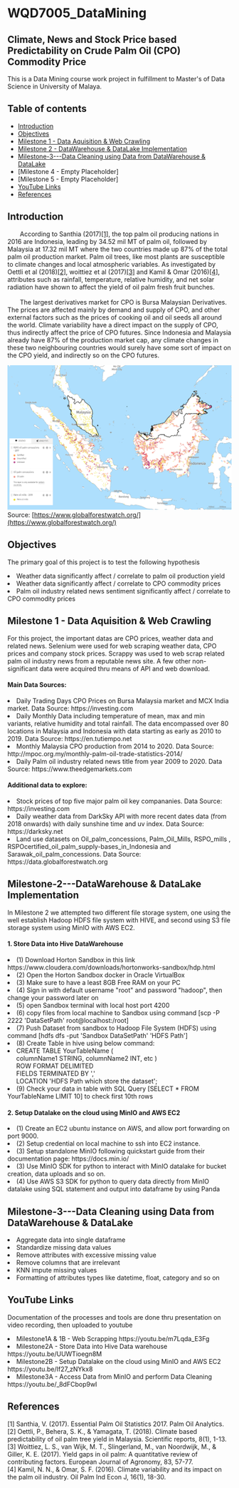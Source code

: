 # WQD7005_DataMining 
## Climate, News and Stock Price based Predictability on Crude Palm Oil (CPO) Commodity Price

This is a Data Mining course work project in fulfillment to Master's of Data Science in University of Malaya. 

## Table of contents
* [Introduction](#Introduction)
* [Objectives](#Objectives)
* [Milestone 1 - Data Aquisition & Web Crawling](#Milestone-1---Data-Aquisition-&-Web-Crawling)
* [Milestone 2 - DataWarehouse & DataLake Implementation](#Milestone-2---DataWarehouse-&-DataLake-Implementation)
* [Milestone-3---Data Cleaning using Data from DataWarehouse & DataLake](#Milestone-3---Data-Cleaning-using-Data-from-DataWarehouse-&-DataLake)
* [Milestone 4 - Empty Placeholder]
* [Milestone 5 - Empty Placeholder]
* [YouTube Links](#YouTube-Links)
* [References](#References)


## Introduction

&emsp;&emsp;According to Santhia (2017)[[1]](#1), the top palm oil producing nations in 2016  are Indonesia, leading by 34.52 mil MT of palm oil, followed by Malaysia at 17.32 mil MT where the two countries made up 87% of the total palm oil production market. Palm oil trees, like most plants are susceptible to climate changes and local atmospheric variables. As investigated by Oettli et al (2018)[[2]](#2), woittiez et al (2017)[[3]](#3) and Kamil & Omar (2016)[[4]](#4), attributes such as rainfall, temperature, relative humidity, and net solar radiation have shown to affect the yield of oil palm fresh fruit bunches. 
<br><br>
&emsp;&emsp;The largest derivatives market for CPO is Bursa Malaysian Derivatives. The prices are affected mainly by demand and supply of CPO, and other external factors such as the prices of cooking oil and oil seeds all around the world. Climate variability have a direct impact on the supply of CPO, thus indirectly affect the price of CPO futures. Since Indonesia and Malaysia already have 87% of the production market cap, any climate changes in these two neighbouring countries would surely have some sort of impact on the CPO yield, and indirectly so on the CPO futures. 

![OilPalmPlantationMap](https://raw.githubusercontent.com/oryzalee8871/WQD7005_DataMining/master/A_Raw_Data/GlobalForestWatchDataset/Map/PalmOilPlantationMap.PNG)
Source: [https://www.globalforestwatch.org/](https://www.globalforestwatch.org/)

## Objectives
The primary goal of this project is to test the following hypothesis
<li> Weather data significantly affect / correlate to palm oil production yield
<li> Weather data significantly affect / correlate to CPO commodity prices
<li> Palm oil industry related news sentiment significantly affect / correlate to CPO commodity prices


## Milestone 1 - Data Aquisition & Web Crawling
For this project, the important datas are CPO prices, weather data and related news. Selenium were used for web scraping weather data, CPO prices and company stock prices. Scrappy was used to web scrap related palm oil industry news from a reputable news site. A few other non-significant data were acquired thru means of API and web download.

#### Main Data Sources:
<li> Daily Trading Days CPO Prices on Bursa Malaysia market and MCX India market. Data Source: https://investing.com
<li> Daily Monthly Data including temperature of mean, max and min variants, relative humidity and total rainfall. The data encompassed over 80 locations in Malaysia and Indonesia with data starting as early as 2010 to 2019. Data Source: https://en.tutiempo.net
<li> Monthly Malaysia CPO production from 2014 to 2020. Data Source: http://mpoc.org.my/monthly-palm-oil-trade-statistics-2014/
<li> Daily Palm oil industry related news title from year 2009 to 2020. Data Source: https://www.theedgemarkets.com

#### Additional data to explore:
<li> Stock prices of top five major palm oil key compananies. Data Source: https://investing.com
<li> Daily weather data from DarkSky API with more recent dates data (from 2018 onwards) with daily sunshine time and uv index. Data Source: https://darksky.net
<li> Land use datasets on Oil_palm_concessions, Palm_Oil_Mills, RSPO_mills , RSPOcertified_oil_palm_supply-bases_in_Indonesia and Sarawak_oil_palm_concessions. Data Source: https://data.globalforestwatch.org
    
## Milestone-2---DataWarehouse & DataLake Implementation
In Milestone 2 we attempted two different file storage system, one using the well establish Hadoop HDFS file system with HIVE, and second using S3 file storage system using MinIO with AWS EC2.

#### 1. Store Data into Hive DataWarehouse
<li>(1) Download Horton Sandbox in this link https://www.cloudera.com/downloads/hortonworks-sandbox/hdp.html</li>
<li>(2) Open the Horton Sandbox docker in Oracle VirtualBox</li>
<li>(3) Make sure to have a least 8GB Free RAM on your PC</li>
<li>(4) Sign in with default username "root" and password "hadoop", then change your password later on</li>
<li>(5) open Sandbox terminal with local host port 4200</li>
<li>(6) copy files from local machine to Sandbox using command [scp -P 2222 'DataSetPath' root@localhost:/root]</li>
<li>(7) Push Dataset from sandbox to Hadoop File System (HDFS) using command [hdfs dfs -put 'Sandbox DataSetPath' 'HDFS Path']</li>
<li>(8) Create Table in hive using below command:</li>
<li>   CREATE TABLE YourTableName (
<br>&nbsp&nbsp&nbsp&nbsp   columnName1 STRING, columnName2 INT, etc ) 
<br>&nbsp&nbsp&nbsp&nbsp   ROW FORMAT DELIMITED 
<br>&nbsp&nbsp&nbsp&nbsp   FIELDS TERMINATED BY ','
<br>&nbsp&nbsp&nbsp&nbsp   LOCATION 'HDFS Path which store the dataset';</li>
<li>(9) Check your data in table with SQL Query [SELECT * FROM YourTableName LIMIT 10] to check first 10th rows</li>


#### 2. Setup Datalake on the cloud using MinIO and AWS EC2
<li>(1) Create an EC2 ubuntu instance on AWS, and allow port forwarding on port 9000.</li>
<li>(2) Setup credential on local machine to ssh into EC2 instance.</li>
<li>(3) Setup standalone MinIO following quickstart guide from their documentation page: https://docs.min.io/</li>
<li>(3) Use MinIO SDK for python to interact with MinIO datalake for bucket creation, data uploads and so on.</li>
<li>(4) Use AWS S3 SDK for python to query data directly from MinIO datalake using SQL statement and output into dataframe by using Panda</li>
    
## Milestone-3---Data Cleaning using Data from DataWarehouse & DataLake
<li> Aggregate data into single dataframe
<li> Standardize missing data values
<li> Remove attributes with excessive missing value 
<li> Remove columns that are irrelevant
<li> KNN impute missing values
<li> Formatting of attributes types like datetime, float, category and so on
    
    
## YouTube Links
Documentation of the processes and tools are done thru presentation on video recording, then uploaded to youtube
<li> Milestone1A & 1B - Web Scrapping https://youtu.be/m7Lqda_E3Fg</li>
<li> Milestone2A - Store Data into Hive Data warehouse  https://youtu.be/UUWTioegn8M</li>
<li> Milestone2B - Setup Datalake on the cloud using MinIO and AWS EC2  https://youtu.be/If27_zNYkx8</li>
<li> Milestone3A - Access Data from MinIO and perform Data Cleaning https://youtu.be/_8dFCbop9wI</li>
    
## References 
<a id="1">[1]</a> 
Santhia, V. (2017). Essential Palm Oil Statistics 2017. Palm Oil Analytics.
<br>
<a id="2">[2]</a> 
Oettli, P., Behera, S. K., & Yamagata, T. (2018). Climate based predictability of oil palm tree yield in Malaysia. Scientific reports, 8(1), 1-13.
<br>
<a id="3">[3]</a> 
Woittiez, L. S., van Wijk, M. T., Slingerland, M., van Noordwijk, M., & Giller, K. E. (2017). Yield gaps in oil palm: A quantitative review of contributing factors. European Journal of Agronomy, 83, 57-77.
<br>
<a id="4">[4]</a> 
Kamil, N. N., & Omar, S. F. (2016). Climate variability and its impact on the palm oil industry. Oil Palm Ind Econ J, 16(1), 18-30. 

 
